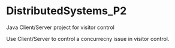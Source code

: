 DistributedSystems_P2
=====================

Java Client/Server project for visitor control

Use Client/Server to control a concurrecny issue in visitor control. 
